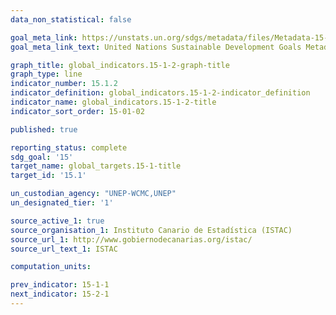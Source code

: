 ```yaml
---
data_non_statistical: false

goal_meta_link: https://unstats.un.org/sdgs/metadata/files/Metadata-15-01-02.pdf
goal_meta_link_text: United Nations Sustainable Development Goals Metadata (PDF 456 KB)

graph_title: global_indicators.15-1-2-graph-title
graph_type: line
indicator_number: 15.1.2
indicator_definition: global_indicators.15-1-2-indicator_definition
indicator_name: global_indicators.15-1-2-title
indicator_sort_order: 15-01-02

published: true

reporting_status: complete
sdg_goal: '15'
target_name: global_targets.15-1-title
target_id: '15.1'

un_custodian_agency: "UNEP-WCMC,UNEP"
un_designated_tier: '1'

source_active_1: true
source_organisation_1: Instituto Canario de Estadística (ISTAC)
source_url_1: http://www.gobiernodecanarias.org/istac/
source_url_text_1: ISTAC

computation_units: 

prev_indicator: 15-1-1
next_indicator: 15-2-1
---
```

